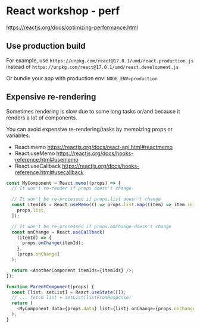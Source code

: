# React workshop - perf

https://reactjs.org/docs/optimizing-performance.html

## Use production build

For example, use `https://unpkg.com/react@17.0.1/umd/react.production.js` instead of `https://unpkg.com/react@17.0.1/umd/react.development.js`

Or bundle your app with production env: `NODE_ENV=production`

## Expensive re-rendering

Sometimes rendering is slow due to some long tasks or/and because it renders a lot of components.

You can avoid expensive re-rendering/tasks by memoizing props or variables.

- React.memo https://reactjs.org/docs/react-api.html#reactmemo
- React.useMemo https://reactjs.org/docs/hooks-reference.html#usememo
- React.useCallback https://reactjs.org/docs/hooks-reference.html#usecallback

```js
const MyComponent = React.memo((props) => {
  // It won't re-render if props doesn't change

  // It won't be re-processed if props.list doesn't change
  const itemIds = React.useMemo(() => props.list.map((item) => item.id), [
    props.list,
  ]);

  // It won't be re-processed if props.onChange doesn't change
  const onChange = React.useCallback(
    (itemId) => {
      props.onChange(itemId);
    },
    [props.onChange]
  );

  return <AnotherComponent itemIds={itemIds} />;
});

function ParentComponent(props) {
  const [list, setList] = React.useState([]);
  // ... fetch list + setList(listFromResponse)
  return (
    <MyComponent data={props.data} list={list} onChange={props.onChange} />
  );
}
```
